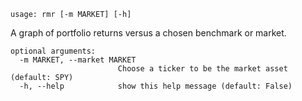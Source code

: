 ```
usage: rmr [-m MARKET] [-h]
```

A graph of portfolio returns versus a chosen benchmark or market.

```
optional arguments:
  -m MARKET, --market MARKET
                        Choose a ticker to be the market asset (default: SPY)
  -h, --help            show this help message (default: False)
```
